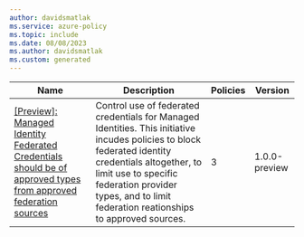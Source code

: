 ```yaml
---
author: davidsmatlak
ms.service: azure-policy
ms.topic: include
ms.date: 08/08/2023
ms.author: davidsmatlak
ms.custom: generated
---
```


|Name |Description |Policies |Version |
|---|---|---|---|
|[\[Preview\]: Managed Identity Federated Credentials should be of approved types from approved federation sources](https://github.com/Azure/azure-policy/blob/master/built-in-policies/policySetDefinitions/Managed%20Identity/ManagedIdentity_FIC_LimitIssuers.json) |Control use of federated credentials for Managed Identities. This initiative incudes policies to block federated identity credentials altogether, to limit use to specific federation provider types, and to limit federation reationships to approved sources. |3 |1.0.0-preview |
